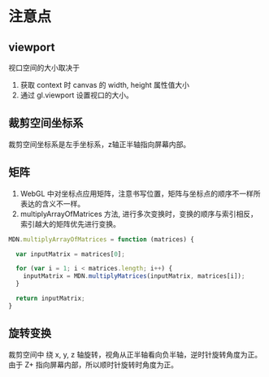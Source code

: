 # 注意点

## viewport
视口空间的大小取决于
1. 获取 context 时 canvas 的 width, height 属性值大小
2. 通过 gl.viewport 设置视口的大小。

## 裁剪空间坐标系
裁剪空间坐标系是左手坐标系，z轴正半轴指向屏幕内部。

## 矩阵
1. WebGL 中对坐标点应用矩阵，注意书写位置，矩阵与坐标点的顺序不一样所表达的含义不一样。
2. multiplyArrayOfMatrices 方法, 进行多次变换时，变换的顺序与索引相反，索引越大的矩阵优先进行变换。
```javascript
MDN.multiplyArrayOfMatrices = function (matrices) {

  var inputMatrix = matrices[0];

  for (var i = 1; i < matrices.length; i++) {
    inputMatrix = MDN.multiplyMatrices(inputMatrix, matrices[i]);
  }

  return inputMatrix;
}
```


## 旋转变换
裁剪空间中 绕 x, y, z 轴旋转，视角从正半轴看向负半轴，逆时针旋转角度为正。
由于 Z+ 指向屏幕内部，所以顺时针旋转时角度为正。

